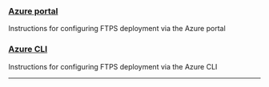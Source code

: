 ### [Azure portal](#tab/deploy-instructions-azportal)

Instructions for configuring FTPS deployment via the Azure portal

### [Azure CLI](#tab/deploy-instructions-azcli)

Instructions for configuring FTPS deployment via the Azure CLI

---
